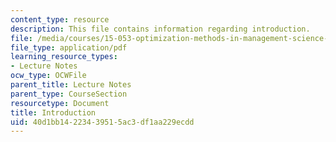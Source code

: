 ```yaml
---
content_type: resource
description: This file contains information regarding introduction.
file: /media/courses/15-053-optimization-methods-in-management-science-spring-2013/40d1bb14223439515ac3df1aa229ecdd_MIT15_053S13_lec1.pdf
file_type: application/pdf
learning_resource_types:
- Lecture Notes
ocw_type: OCWFile
parent_title: Lecture Notes
parent_type: CourseSection
resourcetype: Document
title: Introduction
uid: 40d1bb14-2234-3951-5ac3-df1aa229ecdd
---
```


